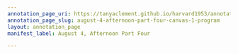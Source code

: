 ```yaml
---
annotation_page_uri: https://tanyaclement.github.io/harvard1953/annotations/august-4-afternoon-part-four-canvas-1-program.json
annotation_page_slug: august-4-afternoon-part-four-canvas-1-program
layout: annotation_page
manifest_label: August 4, Afternoon Part Four

---
```

